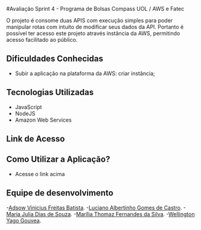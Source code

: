 #Avaliação Sprint 4 - Programa de Bolsas Compass UOL / AWS e Fatec

O  projeto é consome duas APIS com execução simples  para poder manipular rotas com  intuito de modificar seus dados  da API. Portanto é possível  ter acesso este  projeto através instância da AWS, permitindo acesso facilitado ao público.




## Dificuldades Conhecidas
 - Subir a aplicação na plataforma da AWS: criar instância;



## Tecnologias Utilizadas
 - JavaScript
 - NodeJS
 - Amazon Web Services

## Link de Acesso

 

## Como Utilizar a Aplicação?
- Acesse o link acima




## Equipe de desenvolvimento

 -[Adsow Vinicius Freitas Batista](https://github.com/AdsowVinicius).
-[Luciano Albertinho Gomes de Castro](https://github.com/lucianoagc).
-[Maria Julia Dias de Souza](https://github.com/LixAKA).
-[Marília Thomaz Fernandes da Silva](https://github.com/MariliaThomaz).
-[Wellington Yago Gouvea](https://github.com/well651).


